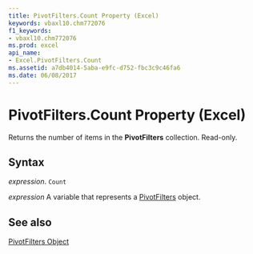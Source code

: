 ```yaml
---
title: PivotFilters.Count Property (Excel)
keywords: vbaxl10.chm772076
f1_keywords:
- vbaxl10.chm772076
ms.prod: excel
api_name:
- Excel.PivotFilters.Count
ms.assetid: a7db4014-5aba-e9fc-d752-fbc3c9c46fa6
ms.date: 06/08/2017
---
```



# PivotFilters.Count Property (Excel)

Returns the number of items in the  **PivotFilters** collection. Read-only.


## Syntax

 _expression_. `Count`

 _expression_ A variable that represents a [PivotFilters](Excel.PivotFilters.md) object.


## See also


[PivotFilters Object](Excel.PivotFilters.md)

